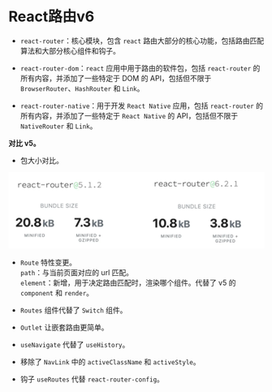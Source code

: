 # React路由v6

- `react-router`：核心模块，包含 `react` 路由大部分的核心功能，包括路由匹配算法和大部分核心组件和钩子。

- `react-router-dom`：`react` 应用中用于路由的软件包，包括 `react-router` 的所有内容，并添加了一些特定于 DOM 的 API，包括但不限于 `BrowserRouter`、`HashRouter` 和 `Link`。

- `react-router-native`：用于开发 `React Native` 应用，包括 `react-router` 的所有内容，并添加了一些特定于 `React Native` 的 API，包括但不限于 `NativeRouter` 和 `Link`。

**对比 v5。**

- 包大小对比。

![包大小对比](./img/comparison_v5.png)

- `Route` 特性变更。  
`path`：与当前页面对应的 url 匹配。  
`element`：新增，用于决定路由匹配时，渲染哪个组件。代替了 v5 的 `component` 和 `render`。

- `Routes` 组件代替了 `Switch` 组件。

- `Outlet` 让嵌套路由更简单。

- `useNavigate` 代替了 `useHistory`。

- 移除了 `NavLink` 中的 `activeClassName` 和 `activeStyle`。

- 钩子 `useRoutes` 代替 `react-router-config`。

